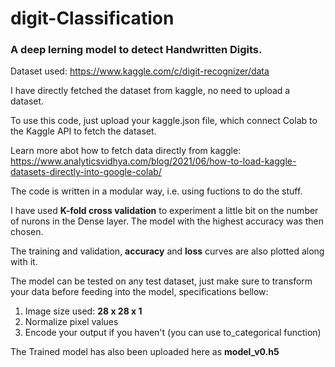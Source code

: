 # digit-Classification

### A deep lerning model to detect Handwritten Digits.
Dataset used: https://www.kaggle.com/c/digit-recognizer/data

I have directly fetched the dataset from kaggle, no need to upload a dataset.

To use this code, just upload your kaggle.json file, which connect Colab to the Kaggle API to fetch the dataset.

Learn more abot how to fetch data directly from kaggle: https://www.analyticsvidhya.com/blog/2021/06/how-to-load-kaggle-datasets-directly-into-google-colab/

The code is written in a modular way, i.e. using fuctions to do the stuff.

I have used **K-fold cross validation** to experiment a little bit on the number of nurons in the Dense layer.
The model with the highest accuracy was then chosen.

The training and validation, **accuracy** and **loss** curves are also plotted along with it.

The model can be tested on any test dataset, just make sure to transform your data before feeding into the model, specifications bellow:
1. Image size used: **28 x 28 x 1**
2. Normalize pixel values
3. Encode your output if you haven't (you can use to_categorical function)

The Trained model has also been uploaded here as **model_v0.h5**
